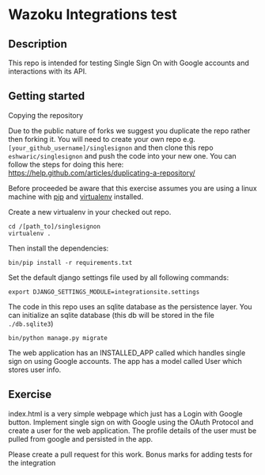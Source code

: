 # Wazoku Integrations test

## Description
This repo is intended for testing Single Sign On with Google accounts and interactions with its API.

## Getting started

Copying the repository

Due to the public nature of forks we suggest you duplicate the repo rather then forking it.
You will need to create your own repo e.g. `[your_github_username]/singlesignon` and then clone
this repo `eshwaric/singlesignon` and push the code into your new one. You can follow the steps for doing this here: https://help.github.com/articles/duplicating-a-repository/

Before proceeded be aware that this exercise assumes you are using a linux machine with [pip](https://pip.pypa.io/en/stable) and [virtualenv](https://virtualenv.pypa.io/en/stable/) installed.

Create a new virtualenv in your checked out repo.

    cd /[path_to]/singlesignon
    virtualenv .


Then install the dependencies:

    bin/pip install -r requirements.txt


Set the default django settings file used by all following commands:

    export DJANGO_SETTINGS_MODULE=integrationsite.settings


The code in this repo uses an sqlite database as the persistence layer. You can initialize an sqlite database (this db will be stored in the file `./db.sqlite3`)

    bin/python manage.py migrate

The web application has an INSTALLED_APP called which handles single sign on using Google accounts. The app has a model called User which stores user info.


## Exercise
index.html is a very simple webpage which just has a Login with Google button. Implement single sign on with Google using the OAuth Protocol and create a user for the web application. The profile details of the user must be pulled from google and persisted in the app.

Please create a pull request for this work. Bonus marks for adding tests for the integration


